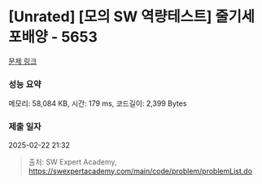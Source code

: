 # [Unrated] [모의 SW 역량테스트] 줄기세포배양 - 5653 

[문제 링크](https://swexpertacademy.com/main/code/problem/problemDetail.do?contestProbId=AWXRJ8EKe48DFAUo) 

### 성능 요약

메모리: 58,084 KB, 시간: 179 ms, 코드길이: 2,399 Bytes

### 제출 일자

2025-02-22 21:32



> 출처: SW Expert Academy, https://swexpertacademy.com/main/code/problem/problemList.do